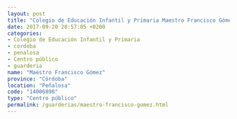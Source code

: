 ```yaml
---
layout: post
title: "Colegio de Educación Infantil y Primaria Maestro Francisco Gómez"
date: 2017-09-20 20:57:05 +0200
categories:
- Colegio de Educación Infantil y Primaria
- cordoba
- penalosa
- Centro público
- guarderia
name: "Maestro Francisco Gómez"
province: "Córdoba"
location: "Peñalosa"
code: "14006898"
type: "Centro público"
permalink: /guarderias/maestro-francisco-gomez.html
---
```

